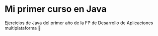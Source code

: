 # Mi primer curso en Java

Ejercicios de Java del primer año de la FP de Desarrollo de Aplicaciones multiplataforma :rocket:
